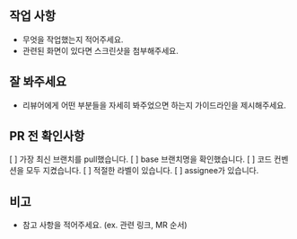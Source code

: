 ## 작업 사항
- 무엇을 작업했는지 적어주세요.
- 관련된 화면이 있다면 스크린샷을 첨부해주세요.

## 잘 봐주세요
- 리뷰어에게 어떤 부분들을 자세히 봐주었으면 하는지 가이드라인을 제시해주세요.

## PR 전 확인사항
[ ] 가장 최신 브랜치를 pull했습니다.
[ ] base 브랜치명을 확인했습니다.
[ ] 코드 컨벤션을 모두 지켰습니다.
[ ] 적절한 라벨이 있습니다.
[ ] assignee가 있습니다.

## 비고
- 참고 사항을 적어주세요. (ex. 관련 링크, MR 순서)
